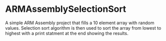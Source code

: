 # ARMAssemblySelectionSort

A simple ARM Assembly project that fills a 10 element array with random values. Selection sort algorithm is then used to sort
the array from lowest to highest with a print statment at the end showing the results.
